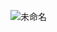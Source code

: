 ![未命名](https://user-images.githubusercontent.com/101075163/166179418-f97d950a-bb9b-41fb-9111-ba4ed63ac666.png)
